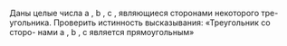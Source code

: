  Даны целые числа a , b , c , являющиеся сторонами некоторого тре-
 угольника. Проверить истинность высказывания: «Треугольник со сторо-
 нами a , b , c является прямоугольным»
